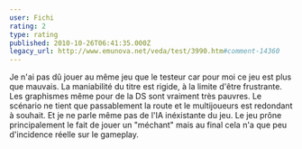```yaml
---
user: Fichi
rating: 2
type: rating
published: 2010-10-26T06:41:35.000Z
legacy_url: http://www.emunova.net/veda/test/3990.htm#comment-14360
---
```

Je n'ai pas dû jouer au même jeu que le testeur car pour moi ce jeu est plus que mauvais. La maniabilité du titre est rigide, à la limite d'être frustrante. Les graphismes même pour de la DS sont vraiment très pauvres. Le scénario ne tient que passablement la route et le multijoueurs est redondant à souhait. Et je ne parle même pas de l'IA inéxistante du jeu.
Le jeu prône principalement le fait de jouer un "méchant" mais au final cela n'a que peu d'incidence réelle sur le gameplay.